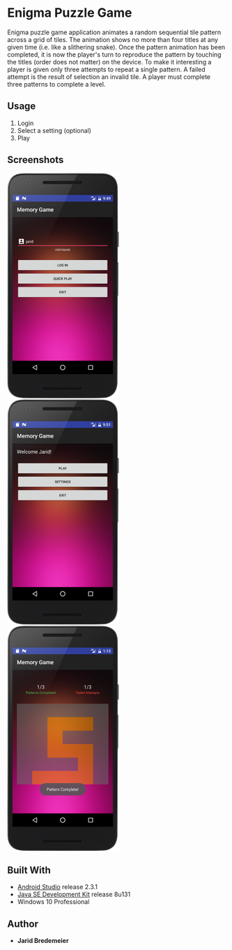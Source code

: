 # Enigma Puzzle Game

Enigma puzzle game application animates a random sequential tile pattern across a grid of tiles. The animation shows no more than four titles at any given time (i.e. like a slithering snake). Once the pattern animation has been completed, it is now the player's turn to reproduce the pattern by touching the titles (order does not matter) on the device. To make it interesting a player is given only three attempts to repeat a single pattern. A failed attempt is the result of selection an invalid tile. A player must complete three patterns to complete a level.

## Usage
1. Login
2. Select a setting (optional)
3. Play

## Screenshots
<img src="https://github.com/jbredeme/Enigma-Puzzle/blob/master/screenshots/device-2017-03-29-095006.png" width="256"> <img src="https://github.com/jbredeme/Enigma-Puzzle/blob/master/screenshots/device-2017-03-29-095221.png" width="256"> <img src="https://github.com/jbredeme/Enigma-Puzzle/blob/master/screenshots/device-2017-03-29-131439.png" width="256">

## Built With
* [Android Studio] release 2.3.1
* [Java SE Development Kit] release 8u131
* Windows 10 Professional

## Author
* **Jarid Bredemeier**

[Android Studio]: https://developer.android.com/studio/index.html
[Java SE Development Kit]: http://www.oracle.com/technetwork/java/index.html
